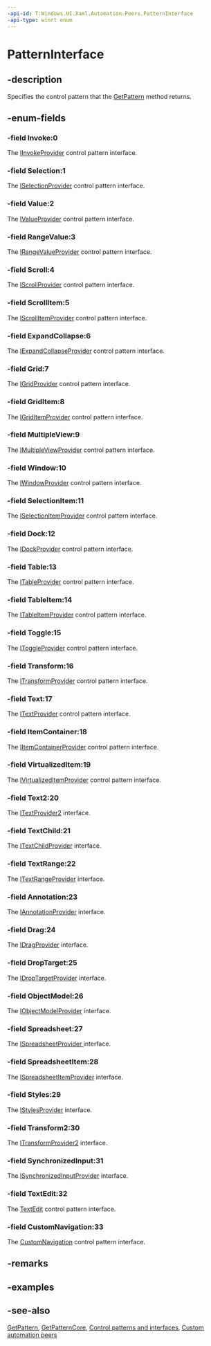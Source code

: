 ```yaml
---
-api-id: T:Windows.UI.Xaml.Automation.Peers.PatternInterface
-api-type: winrt enum
---
```


<!-- Enumeration syntax
public enum Windows.UI.Xaml.Automation.Peers.PatternInterface : int
-->

# PatternInterface

## -description
Specifies the control pattern that the [GetPattern](automationpeer_getpattern_2046576749.md) method returns.


## -enum-fields
### -field Invoke:0
The [IInvokeProvider](../windows.ui.xaml.automation.provider/iinvokeprovider.md) control pattern interface.

### -field Selection:1
The [ISelectionProvider](../windows.ui.xaml.automation.provider/iselectionprovider.md) control pattern interface.

### -field Value:2
The [IValueProvider](../windows.ui.xaml.automation.provider/ivalueprovider.md) control pattern interface.

### -field RangeValue:3
The [IRangeValueProvider](../windows.ui.xaml.automation.provider/irangevalueprovider.md) control pattern interface.

### -field Scroll:4
The [IScrollProvider](../windows.ui.xaml.automation.provider/iscrollprovider.md) control pattern interface.

### -field ScrollItem:5
The [IScrollItemProvider](../windows.ui.xaml.automation.provider/iscrollitemprovider.md) control pattern interface.

### -field ExpandCollapse:6
The [IExpandCollapseProvider](../windows.ui.xaml.automation.provider/iexpandcollapseprovider.md) control pattern interface.

### -field Grid:7
The [IGridProvider](../windows.ui.xaml.automation.provider/igridprovider.md) control pattern interface.

### -field GridItem:8
The [IGridItemProvider](../windows.ui.xaml.automation.provider/igriditemprovider.md) control pattern interface.

### -field MultipleView:9
The [IMultipleViewProvider](../windows.ui.xaml.automation.provider/imultipleviewprovider.md) control pattern interface.

### -field Window:10
The [IWindowProvider](../windows.ui.xaml.automation.provider/iwindowprovider.md) control pattern interface.

### -field SelectionItem:11
The [ISelectionItemProvider](../windows.ui.xaml.automation.provider/iselectionitemprovider.md) control pattern interface.

### -field Dock:12
The [IDockProvider](../windows.ui.xaml.automation.provider/idockprovider.md) control pattern interface.

### -field Table:13
The [ITableProvider](../windows.ui.xaml.automation.provider/itableprovider.md) control pattern interface.

### -field TableItem:14
The [ITableItemProvider](../windows.ui.xaml.automation.provider/itableitemprovider.md) control pattern interface.

### -field Toggle:15
The [IToggleProvider](../windows.ui.xaml.automation.provider/itoggleprovider.md) control pattern interface.

### -field Transform:16
The [ITransformProvider](../windows.ui.xaml.automation.provider/itransformprovider.md) control pattern interface.

### -field Text:17
The [ITextProvider](../windows.ui.xaml.automation.provider/itextprovider.md) control pattern interface.

### -field ItemContainer:18
The [IItemContainerProvider](../windows.ui.xaml.automation.provider/iitemcontainerprovider.md) control pattern interface.

### -field VirtualizedItem:19
The [IVirtualizedItemProvider](../windows.ui.xaml.automation.provider/ivirtualizeditemprovider.md) control pattern interface.

### -field Text2:20
The [ITextProvider2](../windows.ui.xaml.automation.provider/itextprovider2.md) interface.

### -field TextChild:21
The [ITextChildProvider](../windows.ui.xaml.automation.provider/itextchildprovider.md) interface.

### -field TextRange:22
The [ITextRangeProvider](../windows.ui.xaml.automation.provider/itextrangeprovider.md) interface.

### -field Annotation:23
The [IAnnotationProvider](../windows.ui.xaml.automation.provider/iannotationprovider.md) interface.

### -field Drag:24
The [IDragProvider](../windows.ui.xaml.automation.provider/idragprovider.md) interface.

### -field DropTarget:25
The [IDropTargetProvider](../windows.ui.xaml.automation.provider/idroptargetprovider.md) interface.

### -field ObjectModel:26
The [IObjectModelProvider](../windows.ui.xaml.automation.provider/iobjectmodelprovider.md) interface.

### -field Spreadsheet:27
The [ISpreadsheetProvider ](../windows.ui.xaml.automation.provider/ispreadsheetprovider.md) interface.

### -field SpreadsheetItem:28
The [ISpreadsheetItemProvider](../windows.ui.xaml.automation.provider/ispreadsheetitemprovider.md) interface.

### -field Styles:29
The [IStylesProvider](../windows.ui.xaml.automation.provider/istylesprovider.md) interface.

### -field Transform2:30
The [ITransformProvider2](../windows.ui.xaml.automation.provider/itransformprovider2.md) interface.

### -field SynchronizedInput:31
The [ISynchronizedInputProvider](../windows.ui.xaml.automation.provider/isynchronizedinputprovider.md) interface.

### -field TextEdit:32
The [TextEdit](/windows/desktop/api/uiautomationcore/nn-uiautomationcore-itexteditprovider) control pattern interface.

### -field CustomNavigation:33
The [CustomNavigation](../windows.ui.xaml.automation.provider/icustomnavigationprovider.md) control pattern interface.

## -remarks

## -examples

## -see-also
[GetPattern](automationpeer_getpattern_2046576749.md), [GetPatternCore](automationpeer_getpatterncore_1167667011.md), [Control patterns and interfaces](/windows/uwp/accessibility/control-patterns-and-interfaces), [Custom automation peers](/windows/uwp/accessibility/custom-automation-peers)
